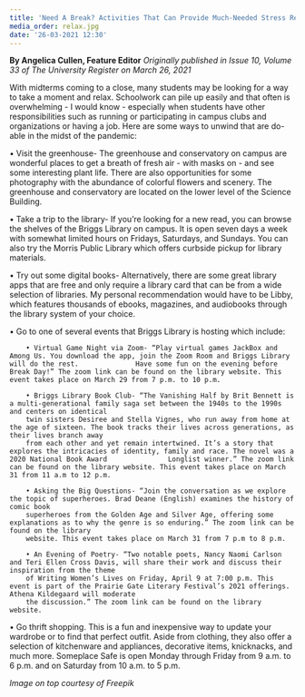 ```yaml
---
title: 'Need A Break? Activities That Can Provide Much-Needed Stress Relief'
media_order: relax.jpg
date: '26-03-2021 12:30'
---
```


**By Angelica Cullen, Feature Editor** _Originally published in Issue 10, Volume 33 of The University Register on March 26, 2021_

With midterms coming to a close, many students may be looking for a way to take a moment and relax. Schoolwork can pile up easily and that often is overwhelming - I would know - especially when students have other responsibilities such as running or participating in campus clubs and organizations or having a job. Here are some ways to unwind that are do-able in the midst of the pandemic:

• Visit the greenhouse- The greenhouse and conservatory on campus are wonderful places to get a breath of fresh air - with masks on - and see some interesting plant life. There are also opportunities for some photography with the abundance of colorful flowers and scenery. The greenhouse and conservatory are located on the lower level of the Science Building.

• Take a trip to the library- If you’re looking for a new read, you can browse the shelves of the Briggs Library on campus. It is open seven days a week with somewhat limited hours on Fridays, Saturdays, and Sundays. You can also try the Morris Public Library which offers curbside pickup for library materials.

• Try out some digital books- Alternatively, there are some great library apps that are free and only require a library card that can be from a wide selection of libraries. My personal recommendation would have to be Libby, which features thousands of ebooks, magazines, and audiobooks through the library system of your choice.

• Go to one of several events that Briggs Library is hosting which include:

		• Virtual Game Night via Zoom- “Play virtual games JackBox and Among Us. You download the app, join the Zoom Room and Briggs Library will do the rest. 				Have some fun on the evening before Break Day!” The zoom link can be found on the library website. This event takes place on March 29 from 7 p.m. to 10 p.m.
        
		• Briggs Library Book Club- “The Vanishing Half by Brit Bennett is a multi-generational family saga set between the 1940s to the 1990s and centers on identical
		twin sisters Desiree and Stella Vignes, who run away from home at the age of sixteen. The book tracks their lives across generations, as their lives branch away
		from each other and yet remain intertwined. It’s a story that explores the intricacies of identity, family and race. The novel was a 2020 National Book Award 				Longlist winner.” The zoom link can be found on the library website. This event takes place on March 31 from 11 a.m to 12 p.m.
        
		• Asking the Big Questions- “Join the conversation as we explore the topic of superheroes. Brad Deane (English) examines the history of comic book 
		superheroes from the Golden Age and Silver Age, offering some explanations as to why the genre is so enduring.” The zoom link can be found on the library 
		website. This event takes place on March 31 from 7 p.m to 8 p.m. 
        
        • An Evening of Poetry- “Two notable poets, Nancy Naomi Carlson and Teri Ellen Cross Davis, will share their work and discuss their inspiration from the theme 
		of Writing Women’s Lives on Friday, April 9 at 7:00 p.m. This event is part of the Prairie Gate Literary Festival’s 2021 offerings. Athena Kildegaard will moderate 
		the discussion.” The zoom link can be found on the library website.

• Go thrift shopping. This is a fun and inexpensive way to update your wardrobe or to find that perfect outfit. Aside from clothing, they also offer a selection of kitchenware and appliances, decorative items, knicknacks, and much more. Someplace Safe is open Monday through Friday from 9 a.m. to 6 p.m. and on Saturday from 10 a.m. to 5 p.m.

_Image on top courtesy of Freepik_